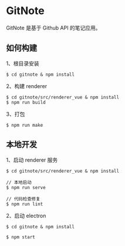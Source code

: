 # GitNote

GitNote 是基于 Github API 的笔记应用。

## 如何构建

1、根目录安装

```
$ cd gitnote & npm install 
```

2、构建 renderer

```
$ cd gitnote/src/renderer_vue & npm install
$ npm run build
```

3、打包

```
$ npm run make
```

## 本地开发

1、启动 renderer 服务

```
$ cd gitnote/src/renderer_vue & npm install

// 本地启动
$ npm run serve

// 代码检查修复
$ npm run lint
```

2、启动 electron

```
$ cd gitnote & npm install

$ npm start
```
